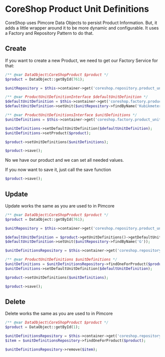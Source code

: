 # CoreShop Product Unit Definitions

CoreShop uses Pimcore Data Objects to persist Product Information. But, it adds a little wrapper around it to be more
dynamic and configurable. It uses a Factory and Repository Pattern to do that.

## Create

If you want to create a new Product, we need to get our Factory Service for that:

```php
/** @var DataObject\CoreShopProduct $product */
$product = DataObject::getById(761);

$unitRepository = $this->container->get('coreshop.repository.product_unit');

/** @var ProductUnitDefinitionInterface $defaultUnitDefinition */
$defaultUnitDefinition = $this->container->get('coreshop.factory.product_unit_definition')->createNew();
$defaultUnitDefinition->setUnit($unitRepository->findByName('Kubikmeter'));

/** @var ProductUnitDefinitionsInterface $unitDefinitions */
$unitDefinitions = $this->container->get('coreshop.factory.product_unit_definitions')->createNew();

$unitDefinitions->setDefaultUnitDefinition($defaultUnitDefinition);
$unitDefinitions->setProduct($product);

$product->setUnitDefinitions($unitDefinitions);

$product->save();
```

No we have our product and we can set all needed values.

If you now want to save it, just call the save function

```php
$product->save();
```


## Update

Update works the same as you are used to in Pimcore

```php
/** @var DataObject\CoreShopProduct $product */
$product = DataObject::getById(761);

$unitRepository = $this->container->get('coreshop.repository.product_unit');

$defaultUnitDefinition = $product->getUnitDefinitions()->getDefaultUnitDefinition();
$defaultUnitDefinition->setUnit($unitRepository->findByName('G'));

$unitDefinitionsRepository = $this->container->get('coreshop.repository.product_unit_definitions');

/** @var ProductUnitDefinitions $unitDefinitions */
$unitDefinitions = $unitDefinitionsRepository->findOneForProduct($product);
$unitDefinitions->setDefaultUnitDefinition($defaultUnitDefinition);

$product->setUnitDefinitions($unitDefinitions);

$product->save();
```

## Delete

Delete works the same as you are used to in Pimcore

```php
/** @var DataObject\CoreShopProduct $product */
$product = DataObject::getById(1);

$unitDefinitionsRepository = $this->container->get('coreshop.repository.product_unit_definitions');
$item = $unitDefinitionsRepository->findOneForProduct($product);

$unitDefinitionsRepository->remove($item);
```
